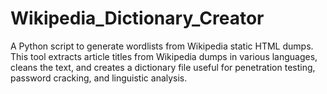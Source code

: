 # Wikipedia_Dictionary_Creator
A Python script to generate wordlists from Wikipedia static HTML dumps. This tool extracts article titles from Wikipedia dumps in various languages, cleans the text, and creates a dictionary file useful for penetration testing, password cracking, and linguistic analysis.
